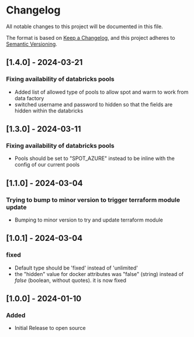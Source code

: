 # Changelog

All notable changes to this project will be documented in this file.

The format is based on [Keep a Changelog](https://keepachangelog.com/en/1.0.0/),
and this project adheres to [Semantic Versioning](https://semver.org/spec/v2.0.0.html).

## [1.4.0] - 2024-03-21

### Fixing availability of databricks pools
- Added list of allowed type of pools to allow spot and warm to work from data factory
- switched username and password to hidden so that the fields are hidden within the databricks

## [1.3.0] - 2024-03-11

### Fixing availability of databricks pools
- Pools should be set to "SPOT_AZURE" instead to be inline with the config of our current pools

## [1.1.0] - 2024-03-04

### Trying to bump to minor version to trigger terraform module update

- Bumping to minor version to try and update terraform module

## [1.0.1] - 2024-03-04

### fixed

- Default type should be 'fixed' instead of 'unlimited'
- the "hidden" value for docker attributes was "false" (string) instead of _false_ (boolean, without quotes). it is now fixed

## [1.0.0] - 2024-01-10

### Added

- Initial Release to open source

